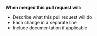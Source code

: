 **When merged this pull request will:**
- Describe what this pull request will do
- Each change in a separate line
- Include documentation if applicable